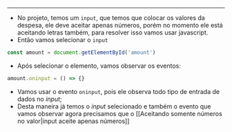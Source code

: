 ___
- No projeto, temos um `input`, que temos que colocar os valores da despesa, ele deve aceitar apenas números, porém no momento ele está aceitando letras também, para resolver isso vamos usar javascript.
- Então vamos selecionar o `input`
```js
const amount = document.getElementById('amount')
```
- Após selecionar o elemento, vamos observar os eventos:
```js
amount.oninput = () => {}
```
- Vamos usar o evento `oninput`, pois ele observa todo tipo de entrada de dados no *input*;
- Desta maneira já temos o *input* selecionado e também o evento que vamos observar agora precisamos que o [[Aceitando somente números no valor|input aceite apenas números]]
